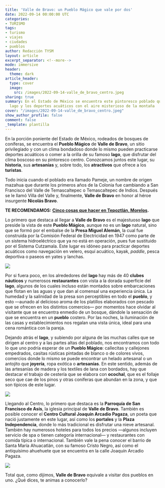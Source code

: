 ```yaml
---
title: 'Valle de Bravo: un Pueblo Mágico que vale por dos'
date: 2022-09-14 00:00:00 UTC
categories:
- TURISMO
tags:
- turismo
- viajes
- ciudades
- pueblos
author: Redacción TYSM
layout: article
excerpt_separator: <!--more-->
mode: immersive
header:
  theme: dark
article_header:
  type: cover
  image:
    src: /images/2022-09-14-valle_de_bravo_centro.jpeg
sharing: true
summary: En el Estado de México se encuentra este pintoresco poblado que combina un
  lago y los deportes acuáticos con el aire misterioso de la montaña
cover: "/images/2022-09-14-valle_de_bravo_centro.jpeg"
show_author_profile: false
comment: false
_template: plantilla
---
```







En la porción poniente del Estado de México, rodeados de bosques de coníferas, se encuentra el **Pueblo Mágico** de **Valle de Bravo**, un sitio privilegiado y con un clima bondadoso donde lo mismo pueden practicarse deportes acuáticos o comer a la orilla de su famoso **lago**, que disfrutar del clima boscoso en su pintoresco centro. Conozcamos juntos este lugar, su **historia**, sus **artesanías** y, sobre todo, los **atractivos** que ofrece a los **turistas**.

Todo inicia cuando el poblado era llamado Pameje, un nombre de origen mazahua que durante los primeros años de la Colonia fue cambiando a San Francisco del Valle de Temascaltepec o Temascaltepec de Indios. Después se le llamó Villa del Valle y, finalmente, **Valle de Bravo** en honor al héroe insurgente **Nicolás Bravo**.

**TE RECOMENDAMOS:** [**Cinco cosas que hacer en Tepoztlán, Morelos**](https://blog.tonoysumariachi.com/turismo/2022/07/19/cinco-cosas-que-hacer-en-tepoztlan-morelos.html)**.**

Lo primero que destaca al llegar a **Valle de Bravo** es el majestuoso **lago** que preside la vista de este **Pueblo Mágico**, aunque no es un **lago** natural, sino que se formó por el embalse de la **Presa Miguel Alemán**, la cual fue construida por la Comisión Federal de Electricidad en 1947 como parte de un sistema hidroeléctrico que ya no está en operación, pues fue sustituido por el Sistema Cutzamala. Este lugar es idóneo para practicar deportes acuáticos como navegación en velero, esquí acuático, kayak, _paddle_, pesca deportiva o paseos en yates y lanchas.

![](https://upload.wikimedia.org/wikipedia/commons/f/fd/Panor%C3%A1mica_en_Valle_de_bravo_%286914022553%29.jpg)

Por si fuera poco, en los alrededores del **lago** hay más de 40 **clubes náuticos** y numerosos **restaurantes** con vista a la dorada superficie del **lago**, algunos de los cuales incluso están montados sobre embarcaciones que flotan en las aguas y que dan al comensal una experiencia única. La humedad y la salinidad de la presa son perceptibles en todo el **pueblo**, y esto —aunado al delicioso aroma de los platillos elaborados con pescado que se ofrecen en los distintos comercios— por momentos hace olvidar al visitante que se encuentra enmedio de un bosque, dándole la sensación de que se encuentra en un **pueblo** costero. Por las noches, la iluminación de las casas y establecimientos nos regalan una vista única, ideal para una cena romántica con la pareja.

Dejando atrás el **lago**, y subiendo por alguna de las muchas calles que se dirigen al centro y a las partes altas del poblado, nos encontramos con todo lo que uno podría esperar de un **Pueblo Mágico**: callecitas y callejones empedrados, casitas rústicas pintadas de blanco o de colores vivos, comercios donde lo mismo se puede encontrar un helado artesanal o un antojito que **joyería**, ropa exótica o **artesanías**. En este sentido, además de las artesanías de madera y los textiles de lana con bordados, hay que destacar el trabajo de cestería que se elabora con **ocochal**, que es el follaje seco que cae de los pinos y otras coníferas que abundan en la zona, y que son típicos de este lugar.

![](https://upload.wikimedia.org/wikipedia/commons/thumb/c/c6/Vista_de_la_Parroquia_de_San_Francisco_de_As%C3%ADs_en_Valle_de_Bravo.jpg/768px-Vista_de_la_Parroquia_de_San_Francisco_de_As%C3%ADs_en_Valle_de_Bravo.jpg)

Llegando al Centro, lo primero que destaca es la **Parroquía de San Francisco de Asís**, la iglesia principal de **Valle de Bravo**. También es posible conocer el **Centro Cultural Joaquín Arcadio Pagaza**, un poeta que nació justamente en este lugar, así como los **portales** y la **Plaza Independencia**, donde lo más tradicional es disfrutar una nieve artesanal. También hay numerosos hoteles para todos los precios —algunos incluyen servicio de spa o tienen categoría internacional— y restaurantes con comida típica o internacional. También vale la pena conocer el barrio de Santa María Ahuacatlán, con su famoso Cristo Negro, así como el antiquísimo ahuehuete que se encuentra en la calle Joaquín Arcadio Pagaza.

![](https://upload.wikimedia.org/wikipedia/commons/thumb/c/c9/Architectural_Detail_-_Valle_de_Bravo_-_Mexico_-_01_%2816488272262%29.jpg/1024px-Architectural_Detail_-_Valle_de_Bravo_-_Mexico_-_01_%2816488272262%29.jpg)

Total que, como dijimos, **Valle de Bravo** equivale a visitar dos pueblos en uno. ¿Qué dices, te animas a conocerlo?
